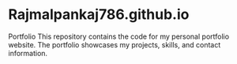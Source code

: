 # Rajmalpankaj786.github.io
Portfolio 
This repository contains the code for my personal portfolio website. The portfolio showcases my projects, skills, and contact information.



